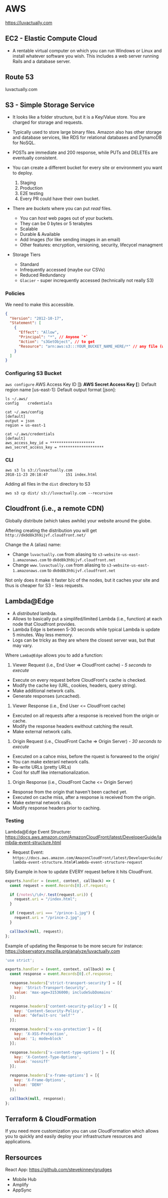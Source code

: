 # AWS

https://luvactually.com

## EC2 - Elastic Compute Cloud

* A rentable virtual computer on which you can run Windows or Linux and install whatever software you wish.  This includes a web server running Rails and a database server.

## Route 53

luvactually.com

## S3 - Simple Storage Service

* It looks like a folder structure, but it is a Key/Value store. You are charged for storage and requests.

* Typically used to store large binary files. Amazon also has other storage and database services, like RDS for relational databases and DynamoDB for NoSQL.

* POSTs are immediate and 200 response, while PUTs and DELETEs are eventually consistent.

* You can create a different bucket for every site or environment you want to deploy.
  1. Staging
  2. Production
  3. E2E testing
  4. Every PR could have their own bucket.

* There are *buckets* where you can put *read* files.
  * You can *host* web pages out of your buckets.
  * They can be 0 bytes or 5 terabytes
  * Scalable
  * Durable & Available
  * Add Images (for like sending images in an email)
  * Other features: encryption, versioning, security, lifecycel managment

* Storage Tiers
  * Standard
  * Infrequently accessed (maybe our CSVs)
  * Reduced Redundancy
  * `Glacier` - super increquently accessed (technically not really S3)

### Policies

We need to make this accessible.
```json
{
  "Version": "2012-10-17",
  "Statement": [
    {
      "Effect": "Allow",
      "Principal": "*", // Anyone `*`
      "Action": "s3GetObject", // to get
      "Resource": "arn:aws:s3:::YOUR_BUCKET_NAME_HERE/*" // any file (wildcard) in this bucket `*`
    }
  ]
}
```

### Configuring S3 Bucket

`aws configure`
AWS Access Key ID [********************]: 
AWS Secret Access Key [********************]: 
Default region name [us-east-1]: 
Default output format [json]:

```
ls ~/.aws/
config    credentials
```

```
cat ~/.aws/config 
[default]
output = json
region = us-east-1
```

```
cat ~/.aws/credentials
[default]
aws_access_key_id = ********************
aws_secret_access_key = ********************
```

### CLI

```
aws s3 ls s3://luvactually.com
2018-11-23 20:18:47        151 index.html
```

Adding all files in the `dist` directory to S3

`aws s3 cp dist/ s3://luvactually.com --recursive`

## Cloudfront (i.e., a remote CDN)

Globally distribute (which takes awhile) your website around the globe.

Aftering creating the distribution you will get `http://dk0d8k3h9ijvf.cloudfront.net/`

Change the A (alias) name:
* Change `luvactually.com` from aliasing to `s3-website-us-east-1.amazonaws.com` to `dk0d8k3h9ijvf.cloudfront.net`
* Change `www.luvactually.com` from aliasing to `s3-website-us-east-1.amazonaws.com` to `dk0d8k3h9ijvf.cloudfront.net`

Not only does it make it faster b/c of the nodes, but it caches your site and thus is cheaper for S3 - less requests.

## Lambda@Edge

* A *distributed* lambda.
* Allows to basically put a simplifed/limited Lambda (i.e., function) at each node that Cloudfront provides.
* Lambda Edge is between 5-30 seconds while typical Lambda is update 5 minutes.  Way less memory.
* Logs can be tricky as they are where the closest server was, but that may vary.

Where `Lamba@Edge` allows you to add a function:
1. Viewer Request (i.e., End User => CloudFront cache) - *5 seconds to execute*
  * Execute on every request before CloudFront's cache is checked.
  * Modify the cache key (URL, cookies, headers, query string).
  * Make additional network calls.
  * Generate responses (uncached).
1. Viewer Response (i.e., End User <= CloudFront cache)
  * Executed on all requests after a response is received from the origin or cache.
  * Modify the response headers ewithout catching the result.
  * Make external network calls.
1. Origin Request (i.e., CloudFront Cache => Origin Server) - *30 seconds to execute*
  * Executed on a cahce miss, before the rquest is forwareed to the origin/
  * You can make exteranl network calls.
  * Re-write URLs (pretty URLs)
  * Cool for stuff like internationalization.
1. Origin Response (i.e., CloudFront Cache <= Origin Server)
  * Response from the origin that haven't been cached yet.
  * Executed on cache miss, after a response is received from the origin.
  * Make external network calls.
  * Modify response headers prior to caching.

### Testing

Lambda@Edge Event Structure: https://docs.aws.amazon.com/AmazonCloudFront/latest/DeveloperGuide/lambda-event-structure.html

* Request Event: `https://docs.aws.amazon.com/AmazonCloudFront/latest/DeveloperGuide/lambda-event-structure.html#lambda-event-structure-request`

Silly Example in how to update EVERY request before it hits CloudFront.
```js
exports.handler = (event, context, callback) => {
  const request = event.Records[0].cf.request;

  if (/notes\/\d+/.test(request.uri)) {
    request.uri = "/index.html";
  }

  if (request.uri === "/prince-1.jpg") {
    request.uri = "/prince-2.jpg";
  }

  callback(null, request);
};

```

Example of updating the Response to be more secure for instance: https://observatory.mozilla.org/analyze/luvactually.com

```js
'use strict';

exports.handler = (event, context, callback) => {
  const response = event.Records[0].cf.response;

  response.headers['strict-transport-security'] = [{
    key: 'Strict-Transport-Security',
    value: 'max-age=31536000; includeSubDomains'
  }];

  response.headers['content-security-policy'] = [{
    key: 'Content-Security-Policy',
    value: "default-src 'self'"
  }];

  response.headers['x-xss-protection'] = [{
    key: 'X-XSS-Protection',
    value: '1; mode=block'
  }];

  response.headers['x-content-type-options'] = [{
    key: 'X-Content-Type-Options',
    value: 'nosniff'
  }];

  response.headers['x-frame-options'] = [{
    key: 'X-Frame-Options',
    value: 'DENY'
  }];

  callback(null, response);
};
```

## Terraform & CloudFormation

If you need more customization you can use CloudFormation which allows you to quickly and easily deploy your infrastructure resources and applications.

## Rersources

React App: https://github.com/stevekinney/grudges

* Mobile Hub
* Amplify
* AppSync
